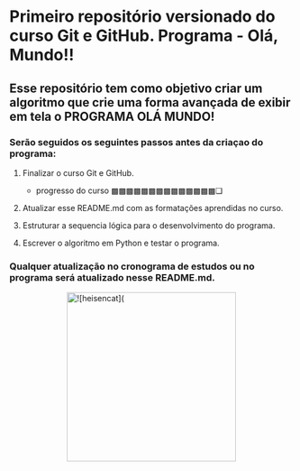 # Primeiro repositório versionado do curso Git e GitHub. Programa - Olá, Mundo!!

## Esse repositório tem como objetivo criar um algoritmo que crie uma forma avançada de exibir em tela o PROGRAMA OLÁ MUNDO!

### Serão seguidos os seguintes passos antes da criaçao do programa:

 1. Finalizar o curso Git e GitHub. 
    - progresso do curso ▩▩▩▩▩▩▩▩▩▩▩▩▩▩❏
    
 2. Atualizar esse README.md com as formatações aprendidas no curso.
 3. Estruturar a sequencia lógica para o desenvolvimento do programa.
 4. Escrever o algoritmo em Python e testar o programa. 

### Qualquer atualização no cronograma de estudos ou no programa será atualizado nesse README.md.

<img src="https://user-images.githubusercontent.com/130009761/231622115-49eed750-e9bb-4256-bde6-cd18934a5e02.png" alt="![heisencat](" style="width:300px;height:300px;display:block;margin:auto;">

